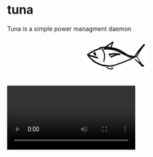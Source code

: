 # tuna
Tuna is a simple power managment daemon

<h6 align="center">
  <img src="assets/logo.png" width=30%/>
</h6>

![video example](assets/example.mp4)
